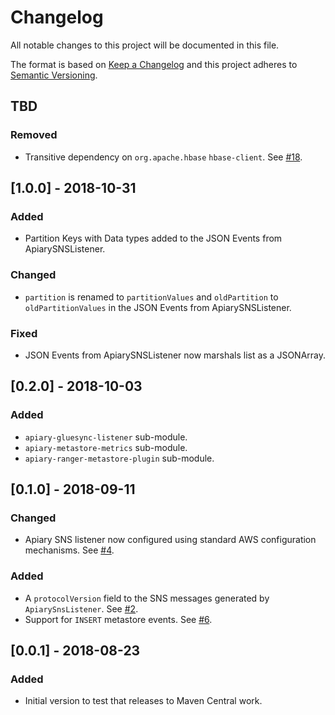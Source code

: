 # Changelog
All notable changes to this project will be documented in this file.

The format is based on [Keep a Changelog](http://keepachangelog.com/en/1.0.0/) and this project adheres to [Semantic Versioning](http://semver.org/spec/v2.0.0.html).

## TBD
### Removed
- Transitive dependency on `org.apache.hbase` `hbase-client`. See [#18](https://github.com/ExpediaInc/apiary-extensions/issues/18).

## [1.0.0] - 2018-10-31
### Added
- Partition Keys with Data types added to the JSON Events from ApiarySNSListener.

### Changed
- `partition` is renamed to `partitionValues` and `oldPartition` to `oldPartitionValues` in the JSON Events from ApiarySNSListener.

### Fixed
- JSON Events from ApiarySNSListener now marshals list as a JSONArray.

## [0.2.0] - 2018-10-03
### Added
- `apiary-gluesync-listener` sub-module.
- `apiary-metastore-metrics` sub-module.
- `apiary-ranger-metastore-plugin` sub-module.

## [0.1.0] - 2018-09-11
### Changed
- Apiary SNS listener now configured using standard AWS configuration mechanisms. See [#4](https://github.com/ExpediaInc/apiary-extensions/issues/4).

### Added
- A `protocolVersion` field to the SNS messages generated by `ApiarySnsListener`. See [#2](https://github.com/ExpediaInc/apiary-extensions/issues/2).
- Support for `INSERT` metastore events. See [#6](https://github.com/ExpediaInc/apiary-extensions/issues/6).

## [0.0.1] - 2018-08-23
### Added
- Initial version to test that releases to Maven Central work.
